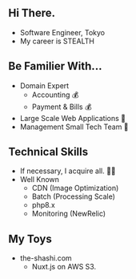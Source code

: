 ## Hi There.

 - Software Engineer, Tokyo
 - My career is STEALTH

## Be Familier With...

 - Domain Expert
    - Accounting 💰
    - Payment & Bills 💰
 - Large Scale Web Applications 📱
 - Management Small Tech Team 🐬

## Technical Skills

 - If necessary, I acquire all. 🧑‍💻
 - Well Known
    - CDN (Image Optimization)
    - Batch (Processing Scale)
    - php8.x
    - Monitoring (NewRelic)

## My Toys

 - the-shashi.com
   - Nuxt.js on AWS S3.
